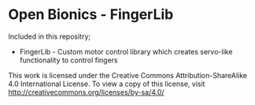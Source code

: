 # Open Bionics - FingerLib

Included in this repositry;

- FingerLib - Custom motor control library which creates servo-like functionality to control fingers

This work is licensed under the Creative Commons Attribution-ShareAlike 4.0 International License.
To view a copy of this license, visit http://creativecommons.org/licenses/by-sa/4.0/
